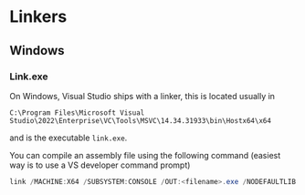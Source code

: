 # Linkers

## Windows

### Link.exe

On Windows, Visual Studio ships with a linker, this is located usually in

```
C:\Program Files\Microsoft Visual Studio\2022\Enterprise\VC\Tools\MSVC\14.34.31933\bin\Hostx64\x64
```

and is the executable `link.exe`.

You can compile an assembly file using the following command (easiest way is to use a VS developer command prompt)

```powershell
link /MACHINE:X64 /SUBSYSTEM:CONSOLE /OUT:<filename>.exe /NODEFAULTLIB /ENTRY:main <filename>.o
```
